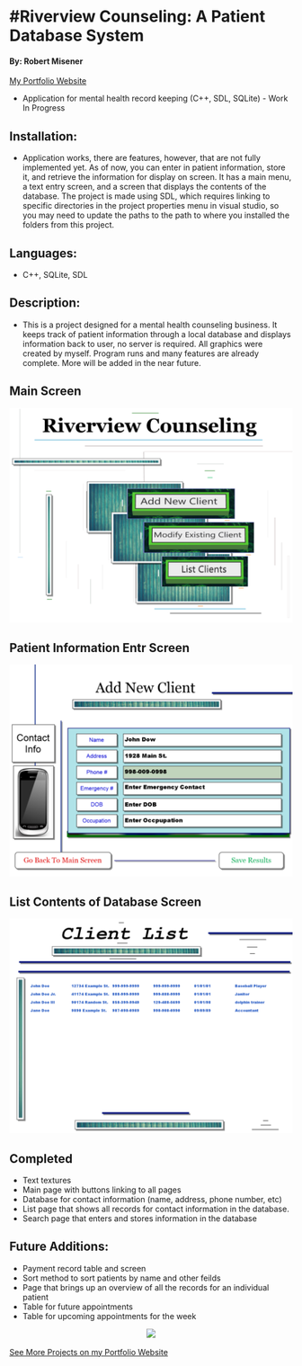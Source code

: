 

# #Riverview Counseling: A Patient Database System
#### By: Robert Misener
<a href="http://www.robertmisener.com"> My Portfolio Website </a>
* Application for mental health record keeping (C++, SDL, SQLite) - Work In Progress

## Installation:
* Application works, there are features, however, that are not fully implemented yet. As of now, you can enter in patient information, store it, and retrieve the information for display on screen. It has a main menu, a text entry screen, and a screen that displays the contents of the database. The project is made using SDL, which requires linking to specific directories in the project properties menu in visual studio, so you may need to update the paths to the path to where you installed the folders from this project.

## Languages: 
* C++, SQLite, SDL

## Description: 
* This is a project designed for a mental health counseling business. It keeps track of patient information through a local database and displays information back to user, no  server is required. All graphics were created by myself. Program runs and many features are already complete. More will be added in the near future.

##  Main Screen
<p align="center"> <img width = "700px" src="https://github.com/RobMisener/Riverview-Counseling-LLC/raw/master/ReadMePhotos/1.PNG" /> </p>

##  Patient Information Entr Screen
<p align="center"> <img width = "700px" src="https://github.com/RobMisener/Riverview-Counseling-LLC/raw/master/ReadMePhotos/2.PNG" /> </p>

##  List Contents of Database Screen
<p align="center"> <img width = "700px" src="https://github.com/RobMisener/Riverview-Counseling-LLC/raw/master/ReadMePhotos/3.PNG" /> </p>

##  Completed
* Text textures
* Main page with buttons linking to all pages
* Database for contact information (name, address, phone number, etc)
* List page that shows all records for contact information in the database.
* Search page that enters and stores information in the database

## Future Additions: 
* Payment record table and screen 
* Sort method to sort patients by name and other feilds
* Page that brings up an overview of all the records for an individual patient
* Table for future appointments
* Table for upcoming appointments for the week


<p align="center"> <https://www.libsdl.org/download-2.0.php"> <img width = "300px" src="https://upload.wikimedia.org/wikipedia/ru/2/26/SDL_logo.png" /> </a> </p>
  
  <a href="http://www.robertmisener.com"> See More Projects on my Portfolio Website </a>
